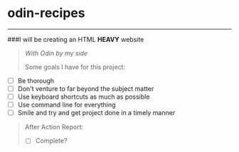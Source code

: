 # odin-recipes

---------
###I will be creating an HTML **HEAVY** website
> *With Odin by my side*
>
>
>Some goals I have for this project:
- [ ] Be thorough
- [ ] Don't venture to far beyond the subject matter
- [ ] Use keyboard shortcuts as much as possible
- [ ] Use command line for everything
- [ ] Smile and try and get project done in a timely manner

>After Action Report:
>
>
>
> - [ ] Complete?